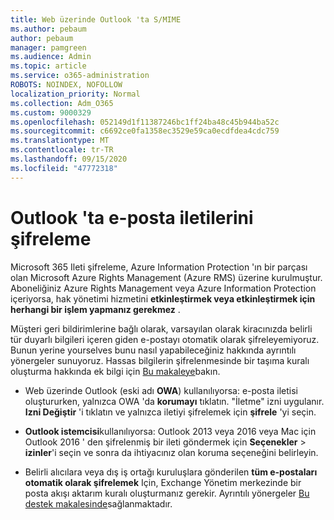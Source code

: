 ```yaml
---
title: Web üzerinde Outlook 'ta S/MIME
ms.author: pebaum
author: pebaum
manager: pamgreen
ms.audience: Admin
ms.topic: article
ms.service: o365-administration
ROBOTS: NOINDEX, NOFOLLOW
localization_priority: Normal
ms.collection: Adm_O365
ms.custom: 9000329
ms.openlocfilehash: 052149d1f11387246bc1ff24ba48c45b944ba52c
ms.sourcegitcommit: c6692ce0fa1358ec3529e59ca0ecdfdea4cdc759
ms.translationtype: MT
ms.contentlocale: tr-TR
ms.lasthandoff: 09/15/2020
ms.locfileid: "47772318"
---
```

# <a name="encrypt-email-messages-in-outlook"></a>Outlook 'ta e-posta iletilerini şifreleme

Microsoft 365 Ileti şifreleme, Azure Information Protection 'ın bir parçası olan Microsoft Azure Rights Management (Azure RMS) üzerine kurulmuştur. Aboneliğiniz Azure Rights Management veya Azure Information Protection içeriyorsa, hak yönetimi hizmetini **etkinleştirmek veya etkinleştirmek için herhangi bir işlem yapmanız gerekmez** .

Müşteri geri bildirimlerine bağlı olarak, varsayılan olarak kiracınızda belirli tür duyarlı bilgileri içeren giden e-postayı otomatik olarak şifreleyemiyoruz. Bunun yerine yourselves bunu nasıl yapabileceğiniz hakkında ayrıntılı yönergeler sunuyoruz. Hassas bilgilerin şifrelenmesinde bir taşıma kuralı oluşturma hakkında ek bilgi için [Bu makaleye](https://aka.ms/OmeEtr)bakın.

- Web üzerinde Outlook (eski adı **OWA**) kullanılıyorsa: e-posta iletisi oluştururken, yalnızca OWA 'da **korumayı** tıklatın. "İletme" izni uygulanır. **Izni Değiştir** 'i tıklatın ve yalnızca iletiyi şifrelemek için **şifrele** 'yi seçin.

- **Outlook istemcisi**kullanılıyorsa: Outlook 2013 veya 2016 veya Mac için Outlook 2016 ' den şifrelenmiş bir ileti göndermek için **Seçenekler**  >  **izinler**'i seçin ve sonra da ihtiyacınız olan koruma seçeneğini belirleyin.

- Belirli alıcılara veya dış iş ortağı kuruluşlara gönderilen **tüm e-postaları otomatik olarak şifrelemek** Için, Exchange Yönetim merkezinde bir posta akışı aktarım kuralı oluşturmanız gerekir. Ayrıntılı yönergeler [Bu destek makalesinde](https://docs.microsoft.com/microsoft-365/compliance/define-mail-flow-rules-to-encrypt-email#create-mail-flow-rules-to-encrypt-email-messages-with-the-new-ome-capabilities)sağlanmaktadır.

